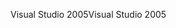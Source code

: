 <span data-ttu-id="a68e8-101">Visual Studio 2005</span><span class="sxs-lookup"><span data-stu-id="a68e8-101">Visual Studio 2005</span></span>
